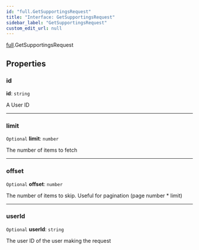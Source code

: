 ```yaml
---
id: "full.GetSupportingsRequest"
title: "Interface: GetSupportingsRequest"
sidebar_label: "GetSupportingsRequest"
custom_edit_url: null
---
```


[full](../namespaces/full.md).GetSupportingsRequest

## Properties

### id

 **id**: `string`

A User ID

___

### limit

 `Optional` **limit**: `number`

The number of items to fetch

___

### offset

 `Optional` **offset**: `number`

The number of items to skip. Useful for pagination (page number * limit)

___

### userId

 `Optional` **userId**: `string`

The user ID of the user making the request

